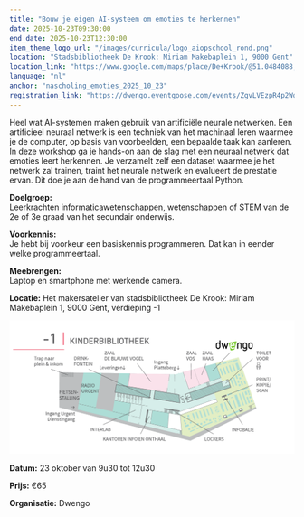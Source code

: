 ```yaml
---
title: "Bouw je eigen AI-systeem om emoties te herkennen"
date: 2025-10-23T09:30:00
end_date: 2025-10-23T12:30:00
item_theme_logo_url: "/images/curricula/logo_aiopschool_rond.png"
location: "Stadsbibliotheek De Krook: Miriam Makebaplein 1, 9000 Gent"
location_link: "https://www.google.com/maps/place/De+Krook/@51.0484088,3.7261741,17z/data=!3m1!4b1!4m6!3m5!1s0x47c3714effffffff:0x9b1a2c7f1cb8c825!8m2!3d51.0484088!4d3.728749!16s%2Fg%2F1hc0gcm5l?entry=ttu&g_ep=EgoyMDI1MDYxMS4wIKXMDSoASAFQAw%3D%3D"
language: "nl"
anchor: "nascholing_emoties_2025_10_23"
registration_link: "https://dwengo.eventgoose.com/events/ZgvLVEzpR4p2Wq9D"
---
```


Heel wat AI-systemen maken gebruik van artificiële neurale netwerken. Een artificieel neuraal netwerk is een techniek van het machinaal leren waarmee je de computer, op basis van voorbeelden, een bepaalde taak kan aanleren. 
In deze workshop ga je hands-on aan de slag met een neuraal netwerk dat emoties leert herkennen. Je verzamelt zelf een dataset waarmee je het netwerk zal trainen, traint het neurale netwerk en evalueert de prestatie ervan. Dit doe je aan de hand van de programmeertaal Python.

**Doelgroep:** <br>
Leerkrachten informaticawetenschappen, wetenschappen of STEM van de 2e of 3e graad van het secundair onderwijs.

**Voorkennis:** <br>
Je hebt bij voorkeur een basiskennis programmeren. Dat kan in eender welke programmeertaal.

**Meebrengen:** <br>
Laptop en smartphone met werkende camera.

**Locatie:** Het makersatelier van stadsbibliotheek De Krook: Miriam Makebaplein 1, 9000 Gent, verdieping -1

![Plan naar het makersattelier](/images/events/2025/plan_de_krook_dwengo.png)

**Datum:** 23 oktober van 9u30 tot 12u30

**Prijs:** €65

**Organisatie:** Dwengo
